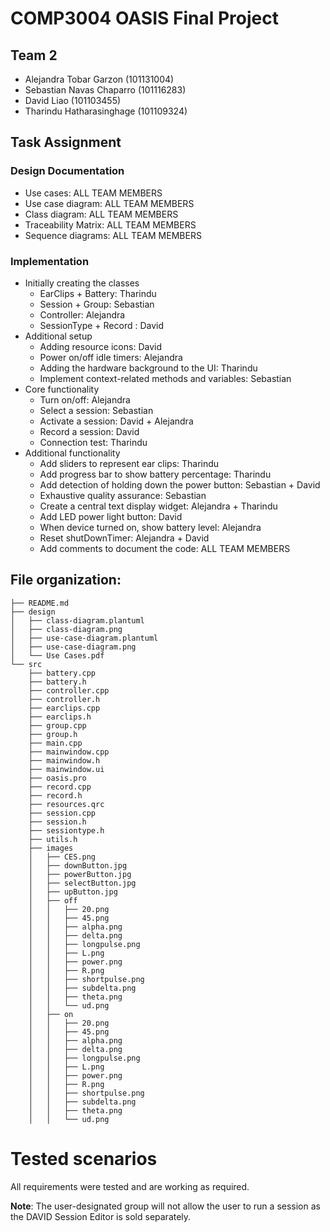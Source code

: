 # COMP3004 OASIS Final Project

## Team 2
 - Alejandra Tobar Garzon (101131004)
 - Sebastian Navas Chaparro (101116283)
 - David Liao (101103455)
 - Tharindu Hatharasinghage (101109324)

## Task Assignment

### Design Documentation
 - Use cases: ALL TEAM MEMBERS
 - Use case diagram: ALL TEAM MEMBERS
 - Class diagram: ALL TEAM MEMBERS
 - Traceability Matrix: ALL TEAM MEMBERS
 - Sequence diagrams: ALL TEAM MEMBERS

### Implementation
 - Initially creating the classes
   - EarClips + Battery: Tharindu
   - Session + Group: Sebastian
   - Controller: Alejandra
   - SessionType + Record : David
 - Additional setup
    - Adding resource icons: David
    - Power on/off idle timers: Alejandra
	- Adding the hardware background to the UI: Tharindu
	- Implement context-related methods and variables: Sebastian
 - Core functionality
    - Turn on/off: Alejandra
    - Select a session: Sebastian
    - Activate a session: David + Alejandra
    - Record a session: David
    - Connection test: Tharindu
 - Additional functionality
    - Add sliders to represent ear clips: Tharindu
    - Add progress bar to show battery percentage: Tharindu
    - Add detection of holding down the power button: Sebastian + David
    - Exhaustive quality assurance: Sebastian
    - Create a central text display widget: Alejandra + Tharindu
    - Add LED power light button: David
    - When device turned on, show battery level: Alejandra
    - Reset shutDownTimer: Alejandra + David
    - Add comments to document the code: ALL TEAM MEMBERS

## File organization:
```
├── README.md
├── design
│   ├── class-diagram.plantuml
│   ├── class-diagram.png
│   ├── use-case-diagram.plantuml
│   ├── use-case-diagram.png
│   └── Use Cases.pdf
└── src
    ├── battery.cpp
    ├── battery.h
    ├── controller.cpp
    ├── controller.h
    ├── earclips.cpp
    ├── earclips.h
    ├── group.cpp
    ├── group.h
    ├── main.cpp
    ├── mainwindow.cpp
    ├── mainwindow.h
    ├── mainwindow.ui
    ├── oasis.pro
    ├── record.cpp
    ├── record.h
    ├── resources.qrc
    ├── session.cpp
    ├── session.h
    ├── sessiontype.h
    ├── utils.h
    ├── images
    │   ├── CES.png
    │   ├── downButton.jpg
    │   ├── powerButton.jpg
    │   ├── selectButton.jpg
    │   ├── upButton.jpg
    │   ├── off
    │   │   ├── 20.png
    │   │   ├── 45.png
    │   │   ├── alpha.png
    │   │   ├── delta.png
    │   │   ├── longpulse.png
    │   │   ├── L.png
    │   │   ├── power.png
    │   │   ├── R.png
    │   │   ├── shortpulse.png
    │   │   ├── subdelta.png
    │   │   ├── theta.png
    │   │   └── ud.png
    │   ├── on
    │   │   ├── 20.png
    │   │   ├── 45.png
    │   │   ├── alpha.png
    │   │   ├── delta.png
    │   │   ├── longpulse.png
    │   │   ├── L.png
    │   │   ├── power.png
    │   │   ├── R.png
    │   │   ├── shortpulse.png
    │   │   ├── subdelta.png
    │   │   ├── theta.png
    │   │   └── ud.png
```

# Tested scenarios
All requirements were tested and are working as required.

**Note**: The user-designated group will not allow the user to run a session as the DAVID Session Editor is sold separately. 
